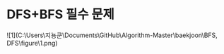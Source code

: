 # DFS+BFS 필수 문제

![1](C:\Users\지뇽쿤\Documents\GitHub\Algorithm-Master\baekjoon\BFS, DFS\figure\1.png)